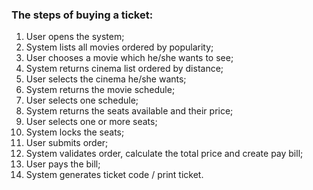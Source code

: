 ### The steps of buying a ticket:
1. User opens the system;
2. System lists all movies ordered by popularity;
3. User chooses a movie which he/she wants to see;
4. System returns cinema list ordered by distance;
5. User selects the cinema he/she wants;
6. System returns the movie schedule;
7. User selects one schedule;
8. System returns the seats available and their price;
9. User selects one or more seats;
10. System locks the seats;
11. User submits order;
12. System validates order, calculate the total price and create pay bill;
13. User pays the bill;
14. System generates ticket code / print ticket.